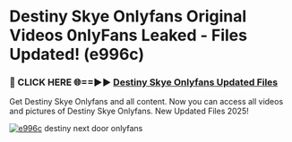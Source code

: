 # Destiny Skye Onlyfans Original Videos 0nlyFans Leaked - Files Updated! (e996c)

<h3>🔴 CLICK HERE 🌐==►► <a href="https://tinyurl.com/4seja8ks" rel="nofollow">Destiny Skye Onlyfans Updated Files</a></h3>

Get Destiny Skye Onlyfans and all content. Now you can access all videos and pictures of Destiny Skye Onlyfans. New Updated Files 2025!

[![e996c](https://i.imgur.com/EWjZXRe.gif)](https://tinyurl.com/4seja8ks)
destiny next door onlyfans
